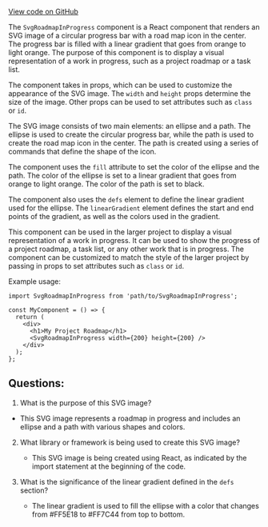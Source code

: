 [View code on GitHub](https://github.com/ergoplatform/ergoweb/components/icons/RoadmapInProgress.js)

The `SvgRoadmapInProgress` component is a React component that renders an SVG image of a circular progress bar with a road map icon in the center. The progress bar is filled with a linear gradient that goes from orange to light orange. The purpose of this component is to display a visual representation of a work in progress, such as a project roadmap or a task list. 

The component takes in props, which can be used to customize the appearance of the SVG image. The `width` and `height` props determine the size of the image. Other props can be used to set attributes such as `class` or `id`. 

The SVG image consists of two main elements: an ellipse and a path. The ellipse is used to create the circular progress bar, while the path is used to create the road map icon in the center. The path is created using a series of commands that define the shape of the icon. 

The component uses the `fill` attribute to set the color of the ellipse and the path. The color of the ellipse is set to a linear gradient that goes from orange to light orange. The color of the path is set to black. 

The component also uses the `defs` element to define the linear gradient used for the ellipse. The `linearGradient` element defines the start and end points of the gradient, as well as the colors used in the gradient. 

This component can be used in the larger project to display a visual representation of a work in progress. It can be used to show the progress of a project roadmap, a task list, or any other work that is in progress. The component can be customized to match the style of the larger project by passing in props to set attributes such as `class` or `id`. 

Example usage:

```
import SvgRoadmapInProgress from 'path/to/SvgRoadmapInProgress';

const MyComponent = () => {
  return (
    <div>
      <h1>My Project Roadmap</h1>
      <SvgRoadmapInProgress width={200} height={200} />
    </div>
  );
};
```
## Questions: 
 1. What is the purpose of this SVG image?
   - This SVG image represents a roadmap in progress and includes an ellipse and a path with various shapes and colors.

2. What library or framework is being used to create this SVG image?
   - This SVG image is being created using React, as indicated by the import statement at the beginning of the code.

3. What is the significance of the linear gradient defined in the `defs` section?
   - The linear gradient is used to fill the ellipse with a color that changes from #FF5E18 to #FF7C44 from top to bottom.